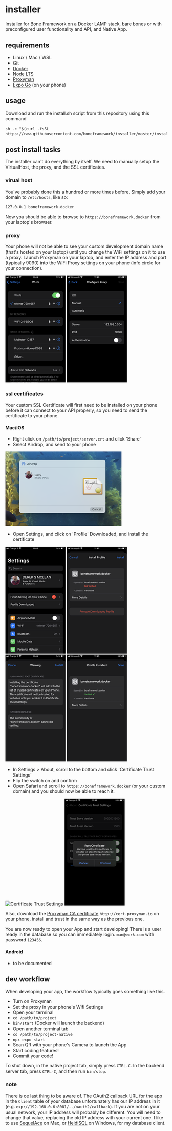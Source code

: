 # installer
Installer for Bone Framework on a Docker LAMP stack, bare bones or with preconfigured user functionality and API, and 
Native App. 
## requirements
- Linux / Mac / WSL
- Git
- [Docker](https://www.docker.com/)
- [Node LTS](https://github.com/nvm-sh/nvm)
- [Proxyman](https://proxyman.io/)
- [Expo Go](https://expo.dev/go) (on your phone)
## usage
Download and run the install.sh script from this repository using this command
```
sh -c "$(curl -fsSL https://raw.githubusercontent.com/boneframework/installer/master/install.sh)"
```
## post install tasks
The installer can't do everything by itself. We need to manually setup the VirtualHost, the proxy, and the SSL certificates.

### virual host
You've probably done this a hundred or more times before. Simply add your domain to `/etc/hosts`, like so:
```
127.0.0.1 boneframework.docker
```
Now you should be able to browse to `https://boneframework.docker` from your laptop's browser.
### proxy
Your phone will not be able to see your custom development domain name (that's hosted on your laptop) until you change the 
WiFi settings on it to use a proxy. Launch Proxyman on your laptop, and enter the IP address and port (typically 9090)
into the WiFi Proxy settings on your phone (info circle for your connection).

![Proxy](https://github.com/boneframework/.github/blob/master/profile/installer/proxy.PNG?raw=true) ![Proxy Settings](https://github.com/boneframework/.github/blob/master/profile/installer/proxy2.PNG?raw=true)

### ssl certificates
Your custom SSL Certificate will first need to be installed on your phone before it can connect to your API properly, so 
you need to send the certificate to your phone.
#### Mac/iOS
- Right click on `/path/to/project/server.crt` and click 'Share'
- Select Airdrop, and send to your phone
 
![Airdrop](https://github.com/boneframework/.github/blob/master/profile/installer/1_airdrop.png?raw=true)

- Open Settings, and click on 'Profile' Downloaded, and install the certificate

![Airdrop](https://github.com/boneframework/.github/blob/master/profile/installer/2_profile_downloaded.PNG?raw=true)   ![Downloaded](https://github.com/boneframework/.github/blob/master/profile/installer/3_install_profile.png?raw=true)   ![Confirm](https://github.com/boneframework/.github/blob/master/profile/installer/4_confirm.PNG?raw=true)   ![Installed](https://github.com/boneframework/.github/blob/master/profile/installer/5_installed.PNG?raw=true)

- In Settings > About, scroll to the bottom and click 'Certificate Trust Settings'
- Flip the switch on and confirm 
- Open Safari and scroll to `https://boneframework.docker` (or your custom domain) and you should now be able to reach it.

![Certificate Trust Settings](https://github.com/boneframework/.github/blob/master/profile/installer/6_certificate_trust_settings.PNG?raw=true)  ![Trust Certificate](https://github.com/boneframework/.github/blob/master/profile/installer/7_trust_certificate.PNG?raw=true)

Also, download the [Proxyman CA certificate](http://cert.proxyman.io) `http://cert.proxyman.io` on your phone, install 
and trust in the same way as the previous one.

You are now ready to open your App and start developing! There is a user ready in the database so you can immediately 
login. `man@work.com` with password `123456`.

#### Android
- to be documented

## dev workflow
When developing your app, the workflow typically goes something like this.
- Turn on Proxyman
- Set the proxy in your phone's Wifi Settings
- Open your terminal
- `cd /path/to/project`
- `bin/start` (Docker will launch the backend)
- Open another terminal tab
- `cd /path/to/project-native`
- `npx expo start`
- Scan QR with your phone's Camera to launch the App
- Start coding features!
- Commit your code!

To shut down, in the native project tab, simply press `CTRL-C`. In the backend server tab, press `CTRL-C`,
and then run `bin/stop`.

### note
There is oe last thing to be aware of. The OAuth2 callback URL for the app in the `Client` table of 
your database unfortunately has our IP address in it (e.g. `exp://192.168.0.6:8081/--/oauth2/callback`). If you are not 
on your usual network, your IP address will probably be different. You will need to change that value, replacing the old 
IP address with your current one. I like to use [SequelAce](https://github.com/Sequel-Ace/Sequel-Ace) on Mac, or 
[HeidiSQL](https://www.heidisql.com/) on Windows, for my database client.
